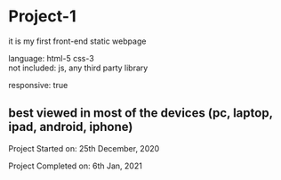 # Project-1

it is my first front-end static webpage 

language: html-5 css-3     
not included: js, any third party library

responsive: true

## best viewed in most of the devices (pc, laptop, ipad, android, iphone)

Project Started on: 25th December, 2020

Project Completed on: 6th Jan, 2021

